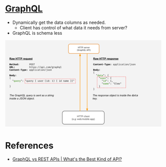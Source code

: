 
# [GraphQL](https://graphql.org)
- Dynamically get the data columns as needed.
  - Client has control of what data it needs from server?
- GraphQL is schema less

![img.png](assests/graphql.png)

# References
- [GraphQL vs REST APIs | What's the Best Kind of API?](https://www.youtube.com/watch?v=F0_pkxQMZnc)